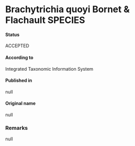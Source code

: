 Brachytrichia quoyi Bornet & Flachault SPECIES
=======

#### Status
ACCEPTED

#### According to
Integrated Taxonomic Information System

#### Published in
null

#### Original name
null

### Remarks
null